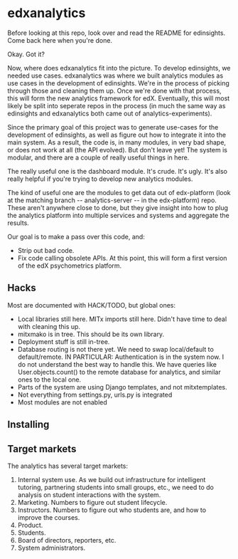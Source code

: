 edxanalytics
============

Before looking at this repo, look over and read the README for
edinsights. Come back here when you're done. 

Okay. Got it? 

Now, where does edxanalytics fit into the picture. To develop
edinsights, we needed use cases. edxanalytics was where we built
analytics modules as use cases in the development of edinsights. We're
in the process of picking through those and cleaning them up. Once
we're done with that process, this will form the new analytics
framework for edX. Eventually, this will most likely be split into
seperate repos in the process (in much the same way as edinsights and
edxanalytics both came out of analytics-experiments).

Since the primary goal of this project was to generate use-cases for
the development of edinsights, as well as figure out how to integrate
it into the main system. As a result, the code is, in many modules, in
very bad shape, or does not work at all (the API evolved). But don't
leave yet! The system is modular, and there are a couple of really
useful things in here.

The really useful one is the dashboard module. It's crude. It's
ugly. It's also really helpful if you're trying to develop new
analytics modules.

The kind of useful one are the modules to get data out of edx-platform
(look at the matching branch -- analytics-server -- in the
edx-platform) repo. These aren't anywhere close to done, but they give
insight into how to plug the analytics platform into multiple services
and systems and aggregate the results.

Our goal is to make a pass over this code, and: 
 * Strip out bad code. 
 * Fix code calling obsolete APIs. 
At this point, this will form a first version of the edX psychometrics
platform.

Hacks
-----

Most are documented with HACK/TODO, but global ones:

* Local libraries still here. MITx imports still here. Didn't have
  time to deal with cleaning this up.
* mitxmako is in tree. This should be its own library. 
* Deployment stuff is still in-tree. 
* Database routing is not there yet. We need to swap local/default to
  default/remote. IN PARTICULAR: Authentication is in the system
  now. I do not understand the best way to handle this. We have
  queries like User.objects.count() to the remote database for
  analytics, and similar ones to the local one.
* Parts of the system are using Django templates, and not
  mitxtemplates.
* Not everything from settings.py, urls.py is integrated
* Most modules are not enabled

Installing
----------


Target markets
--------------

The analytics has several target markets: 

1. Internal system use. As we build out infrastructure for intelligent
tutoring, partnering students into small groups, etc., we need to do
analysis on student interactions with the system.
2. Marketing. Numbers to figure out student lifecycle. 
3. Instructors. Numbers to figure out who students are, and how to
improve the courses. 
4. Product. 
5. Students. 
6. Board of directors, reporters, etc. 
7. System administrators. 